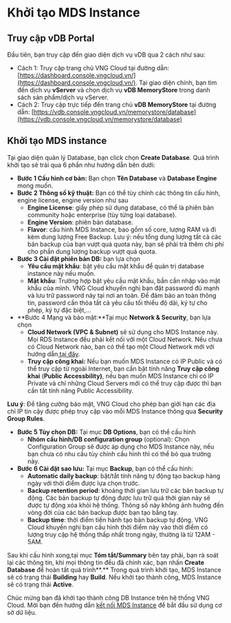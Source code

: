 # Khởi tạo MDS Instance

## Truy cập vDB Portal

Đầu tiên, bạn truy cập đến giao diện dịch vụ vDB qua 2 cách như sau:

* Cách 1: Truy cập trang chủ VNG Cloud tại đường dẫn: [https://dashboard.console.vngcloud.vn/](https://dashboard.console.vngcloud.vn/). Tại giao diện chính, bạn tìm đến dịch vụ **vServer** và chọn dịch vụ **vDB MemoryStore** trong danh sách sản phẩm/dịch vụ vServer.
* Cách 2: Truy cập trực tiếp đến trang chủ **vDB MemoryStore** tại đường dẫn: [https://vdb.console.vngcloud.vn/memorystore/database](https://vdb.console.vngcloud.vn/memorystore/database)

## Khởi tạo MDS instance

Tại giao diện quản lý Database, bạn click chọn **Create Database**. Quá trình khởi tạo sẽ trải qua 6 phần như hướng dẫn bên dưới:

* **Bước 1 Cấu hình cơ bản:** Bạn chọn **Tên Database** và **Database Engine** mong muốn.
* **Bước 2 Thông số kỹ thuật:** Bạn có thể tùy chỉnh các thông tin cấu hình, engine license, engine version như sau
  * **Engine License**: giấy phép sử dụng database, có thể là phiên bản community hoặc enterprise (tùy từng loại database).
  * **Engine Version**: phiên bản database.
  * **Flavor**: cấu hình MDS Instance, bao gồm số core, lượng RAM và đi kèm dung lượng Free Backup. Lưu ý: nếu tổng dung lượng tất cả các bản backup của bạn vượt quá quota này, bạn sẽ phải trả thêm chi phí cho phần dung lượng backup vượt quá quota.
* **Bước 3 Cài đặt phiên bản DB:** bạn lựa chọn
  * **Yêu cầu mật khẩu**: bật yêu cầu mật khẩu để quản trị database instance này nếu muốn.
  * **Mật khẩu**: Trường hợp bật yêu cầu mật khẩu, bần cần nhập vào mật khẩu của mình. VNG Cloud khuyến nghị bạn đặt password đủ mạnh và lưu trữ password này tại nơi an toàn. Để đảm bảo an toàn thông tin, password cần thỏa tất cả yêu cầu tối thiểu độ dài, ký tự cho phép, ký tự đặc biệt,...
* **Bước 4 Mạng và bảo mật:**Tại mục **Network & Security**, bạn lựa chọn&#x20;
  * **Cloud Network (VPC & Subnet)** sẽ sử dụng cho MDS Instance này. Mọi RDS Instance đều phải kết nối với một Cloud Network. Nếu chưa có Cloud Network nào, bạn có thể tạo một Cloud Network mới với hướng dẫn[ tại đây](../../vserver/compute-hcm03-1a/network/virtual-private-cloud-vpc.md).
  * **Truy cập công khai:** Nếu bạn muốn MDS Instance có IP Public và có thể truy cập từ ngoài Internet, bạn cần bật tính năng **Truy cập công khai** (**Public Accessbility)**, nếu bạn muốn MDS Instance chỉ có IP Private và chỉ những Cloud Servers mới có thể truy cập được thì bạn cần tắt tính năng Public Accessibility.

**Lưu ý**: Để tăng cường bảo mật, VNG Cloud cho phép bạn giới hạn các địa chỉ IP tin cậy được phép truy cập vào mỗi MDS Instance thông qua **Security Group Rules**.

* **Bước 5 Tùy chọn DB:** Tại mục **DB Options**, bạn có thể cấu hình
  * **Nhóm cấu hình/DB configuration group** (optional): Chọn Configuration Group sẽ được áp dụng cho MDS Instance này, nếu bạn chưa có nhu cầu tùy chỉnh cấu hình thì có thể bỏ qua trường này.
* **Bước 6 Cài đặt sao lưu:** Tại mục **Backup**, bạn có thể cấu hình:
  * **Automatic daily backup**: bật/tắt tính năng tự động tạo backup hàng ngày với thời điểm được lựa chọn trước.
  * **Backup retention period**: khoảng thời gian lưu trữ các bản backup tự động. Các bản backup tự động được lưu trữ quá thời gian này sẽ được tự động xóa khỏi hệ thống. Thông số này không ảnh huởng đến vòng đời của các bản backup được bạn tạo bằng tay.
  * **Backup time**: thời điểm tiến hành tạo bản backup tự động. VNG Cloud khuyến nghị bạn cấu hình thời điểm này vào thời điểm có lượng truy cập hệ thống thấp nhất trong ngày, thường là từ 12AM - 5AM.

Sau khi cấu hình xong,tại mục **Tóm tắt/Summary** bên tay phải, bạn rà soát lại các thông tin, khi mọi thông tin đều đã chính xác, bạn nhấn **Create Database** để hoàn tất quá trình**.** Trong quá trình khởi tạo, MDS Instance sẽ có trạng thái **Building** hay **Build**. Nếu khởi tạo thành công, MDS Instance sẽ có trạng thái **Active**.

Chúc mừng bạn đã khởi tạo thành công DB Instance trên hệ thống VNG Cloud. Mời bạn đến hướng dẫn [kết nối MDS Instance](ket-noi-mds-instance.md) để bắt đầu sử dụng cơ sở dữ liệu.

